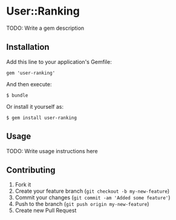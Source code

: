 # User::Ranking

TODO: Write a gem description

## Installation

Add this line to your application's Gemfile:

    gem 'user-ranking'

And then execute:

    $ bundle

Or install it yourself as:

    $ gem install user-ranking

## Usage

TODO: Write usage instructions here

## Contributing

1. Fork it
2. Create your feature branch (`git checkout -b my-new-feature`)
3. Commit your changes (`git commit -am 'Added some feature'`)
4. Push to the branch (`git push origin my-new-feature`)
5. Create new Pull Request
